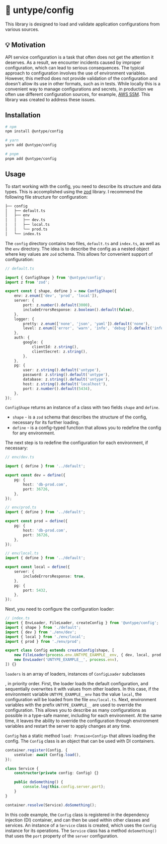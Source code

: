 # 📖 untype/config

This library is designed to load and validate application configurations from various sources.

## 💡 Motivation

API service configuration is a task that often does not get the attention it deserves. As a result, we encounter incidents caused by improper configuration, which can lead to serious consequences. The typical approach to configuration involves the use of environment variables. However, this method does not provide validation of the configuration and doesn't allow its use in other formats, such as in tests. While locally this is a convenient way to manage configurations and secrets, in production we often use different configuration sources, for example, [AWS SSM](https://docs.aws.amazon.com/systems-manager/latest/userguide/systems-manager-parameter-store.html). This library was created to address these issues.

## Installation

```bash
# npm
npm install @untype/config

# yarn
yarn add @untype/config

# pnpm
pnpm add @untype/config
```

## Usage

To start working with the config, you need to describe its structure and data types. This is accomplished using the [zod](https://github.com/colinhacks/zod) library. I recommend the following file structure for configuration:

```bash
├── config
│   ├── default.ts
│   ├── env
│   │   ├── dev.ts
│   │   ├── local.ts
│   │   └── prod.ts
│   └── index.ts
```

The `config` directory contains two files, `default.ts` and `index.ts`, as well as the `env` directory. The idea is to describe the config as a nested object where key values are `zod` schema. This allows for convenient support of configuration:

```typescript
// default.ts

import { ConfigShape } from '@untype/config';
import z from 'zod';

export const { shape, define } = new ConfigShape({
    env: z.enum(['dev', 'prod', 'local']),
    server: {
        port: z.number().default(3000),
        includeErrorsResponse: z.boolean().default(false),
    },
    logger: {
        pretty: z.enum(['none', 'json', 'yaml']).default('none'),
        level: z.enum(['error', 'warn', 'info', 'debug']).default('info'),
    },
    auth: {
        google: {
            clientId: z.string(),
            clientSecret: z.string(),
        },
    },
    pg: {
        user: z.string().default('untype'),
        password: z.string().default('untype'),
        database: z.string().default('untype'),
        host: z.string().default('localhost'),
        port: z.number().default(5434),
    },
});
```

`ConfigShape` returns an instance of a class with two fields `shape` and `define`.

-   `shape` - is a `zod` schema that describes the structure of the config, necessary for its further loading.
-   `define` - is a config-typed function that allows you to redefine the config for any environment.

The next step is to redefine the configuration for each environment, if necessary:

```typescript
// env/dev.ts

import { define } from '../default';

export const dev = define({
    pg: {
        host: 'db-prod.com',
        port: 36726,
    },
});
```

```typescript
// env/prod.ts
import { define } from '../default';

export const prod = define({
    pg: {
        host: 'db-prod.com',
        port: 36726,
    },
});
```

```typescript
// env/local.ts
import { define } from '../default';

export const local = define({
    server: {
        includeErrorsResponse: true,
    },
    pg: {
        port: 5432,
    },
});
```

Next, you need to configure the configuration loader:

```typescript
// index.ts
import { EnvLoader, FileLoader, createConfig } from '@untype/config';
import { shape } from './default';
import { dev } from './env/dev';
import { local } from './env/local';
import { prod } from './env/prod';

export class Config extends createConfig(shape, [
    new FileLoader(process.env.UNTYPE_EXAMPLE__env, { dev, local, prod }),
    new EnvLoader('UNTYPE_EXAMPLE__', process.env),
]) {}
```

`loaders` is an array of loaders, instances of `ConfigLoader` subclasses

, in priority order. First, the loader loads the default configuration, and sequentially overwrites it with values from other loaders. In this case, if the environment variable `UNTYPE_EXAMPLE__env` has the value `local`, the configuration will be loaded from the file `env/local.ts`. Next, environment variables with the prefix `UNTYPE_EXAMPLE__` are used to override the configuration. This allows you to describe as many configurations as possible in a type-safe manner, including for each environment. At the same time, it leaves the ability to override the configuration through environment variables and restart the server to apply changes at any time.

`Config` has a static method `load: Promise<Config>` that allows loading the config. The `Config` class is an object that can be used with DI containers.

```typescript
container.register(Config, {
    useValue: await Config.load(),
});

class Service {
    constructor(private config: Config) {}

    public doSomething() {
        console.log(this.config.server.port);
    }
}

container.resolve(Service).doSomething();
```

In this code example, the `Config` class is registered in the dependency injection (DI) container, and can then be used within other classes and services. An instance of a `Service` class is created, which uses the `Config` instance for its operations. The `Service` class has a method `doSomething()` that uses the `port` property of the `server` configuration.
